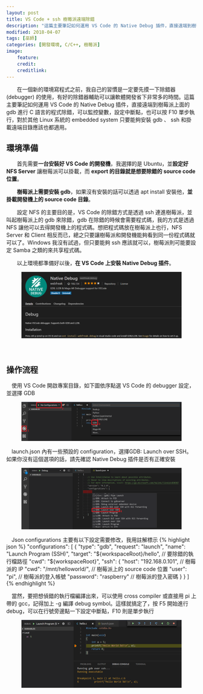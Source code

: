```yaml
---
layout: post
title: VS Code + ssh 樹莓派遠端除錯
description: "這篇主要筆記如何運用 VS Code 的 Native Debug 插件，直接遠端到樹莓派(Raspberry Pi)上面的 gdb 進行 C 語言的程式除錯，可以監控變數，設定中斷點，也可以按 F10 單步執行，對於其他 Linux 系統的 embedded system 只要能夠安裝 gdb、ssh 和掛載遠端目錄應該也都適用"
modified: 2018-04-07
tags: [巫師]
categories: [開發環境, C/C++, 樹莓派]
image:
    feature: 
    credit: 
    creditlink: 
---
```


　　在一個新的環境寫程式之前，我自己的習慣是一定要先摸一下除錯器 (debugger) 的使用，有好的除錯器輔助可以讓軟體開發省下非常多的時間。這篇主要筆記如何運用 VS Code 的 Native Debug 插件，直接遠端到樹莓派上面的 gdb 進行 C 語言的程式除錯，可以監控變數，設定中斷點，也可以按 F10 單步執行，對於其他 Linux 系統的 embedded system 只要能夠安裝 gdb 、 ssh 和掛載遠端目錄應該也都適用。

<!--more-->

## 環境準備

　　首先需要**一台安裝好 VS Code 的開發機**，我選擇的是 Ubuntu，並**設定好 NFS Server** 讓樹莓派可以掛載，而 **export 的目錄就是想要除錯的 source code 位置**。

　　**樹莓派上需要安裝 gdb**，如果沒有安裝的話可以透過 apt install 安裝他，**並掛載開發機上的 source code 目錄**。

　　設定 NFS 的主要目的是，VS Code 的除錯方式是透過 ssh 連進樹莓派，並叫起樹莓派上的 gdb 來除錯，gdb 在除錯的時候會需要程式碼，我的方式是透過 NFS 讓他可以去得開發機上的程式碼。想把程式碼放在樹莓派上也行，NFS Server 和 Client 相反而已，總之只要讓樹莓派和開發機能夠看到同一份程式碼就可以了。Windows 我沒有試過，但只要能夠 ssh 應該就可以，樹莓派則可能要設定 Samba 之類的來共享程式碼。

　　以上環境都準備好以後，**在 VS Code 上安裝 Native Debug 插件**。
<figure class="center">
<img src="/images/2018/04/native-debug-extension.png" alt="">
</figure>

　

## 操作流程

　使用 VS Code 開啟專案目錄，如下圖依序點選 VS Code 的 debugger 設定，並選擇 GDB
<figure class="center">
<img src="/images/2018/04/native-debug-1.png" alt="">
</figure>

　launch.json 內有一些預設的 configuration，選擇GDB: Launch over SSH。如果你沒有這個選項的話，請先確認 Native Debug 插件是否有正確安裝
<figure class="center">
<img src="/images/2018/04/native-debug-2.png" alt="">
</figure>

　Json configurations 主要有以下設定需要修改，我用註解標示
{% highlight json %}
"configurations": [
    {
        "type": "gdb",
        "request": "launch",
        "name": "Launch Program (SSH)",
        "target": "${workspaceRoot}/hello", // 要除錯的執行檔路徑
        "cwd": "${workspaceRoot}",
        "ssh": {
            "host": "192.168.0.101",        // 樹莓派的 IP
            "cwd": "/mnt/helloworld/",      // 樹莓派上的 source code 位置
            "user": "pi",                   // 樹莓派的登入帳號
            "password": "raspberry"         // 樹莓派的登入密碼
        }
    }
]
{% endhighlight %}

　當然，要把想偵錯的執行檔編譯出來，可以使用 cross compiler 或直接用 pi 上帶的 gcc，記得加上 -g 編譯 debug symbol。這樣就搞定了，按 F5 開始進行 debug，可以在行號旁邊點一下設定中斷點，F10 則是單步執行
<figure class="center">
<img src="/images/2018/04/native-debug-3.png" alt="">
</figure>